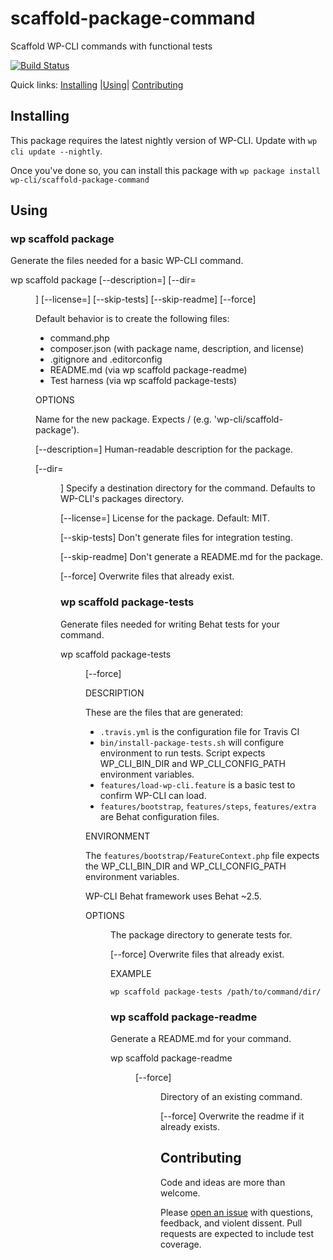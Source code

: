 scaffold-package-command
===============================

Scaffold WP-CLI commands with functional tests

[![Build Status](https://travis-ci.org/wp-cli/scaffold-package-command.svg?branch=master)](https://travis-ci.org/wp-cli/scaffold-package-command)

Quick links: [Installing](#installing) |[Using](#using)| [Contributing](#contributing)

## Installing

This package requires the latest nightly version of WP-CLI. Update with `wp cli update --nightly`.

Once you've done so, you can install this package with `wp package install wp-cli/scaffold-package-command`

## Using

### wp scaffold package

Generate the files needed for a basic WP-CLI command.

wp scaffold package <name> [--description=<description>] [--dir=<dir>]
  [--license=<license>] [--skip-tests] [--skip-readme] [--force]

  Default behavior is to create the following files:
  - command.php
  - composer.json (with package name, description, and license)
  - .gitignore and .editorconfig
  - README.md (via wp scaffold package-readme)
  - Test harness (via wp scaffold package-tests)

OPTIONS

  <name>
    Name for the new package. Expects <author>/<package> (e.g.
    'wp-cli/scaffold-package').

  [--description=<description>]
    Human-readable description for the package.

  [--dir=<dir>]
    Specify a destination directory for the command. Defaults to WP-CLI's
    packages
    directory.

  [--license=<license>]
    License for the package. Default: MIT.

  [--skip-tests]
    Don't generate files for integration testing.

  [--skip-readme]
    Don't generate a README.md for the package.

  [--force]
    Overwrite files that already exist.

### wp scaffold package-tests

Generate files needed for writing Behat tests for your command.

wp scaffold package-tests <dir> [--force]

DESCRIPTION

  These are the files that are generated:

  * `.travis.yml` is the configuration file for Travis CI
  * `bin/install-package-tests.sh` will configure environment to run tests. Script expects
  WP_CLI_BIN_DIR and WP_CLI_CONFIG_PATH environment variables.
  * `features/load-wp-cli.feature` is a basic test to confirm WP-CLI can load.
  * `features/bootstrap`, `features/steps`, `features/extra` are Behat configuration files.

ENVIRONMENT

  The `features/bootstrap/FeatureContext.php` file expects the WP_CLI_BIN_DIR and
  WP_CLI_CONFIG_PATH environment variables.

  WP-CLI Behat framework uses Behat ~2.5.

OPTIONS

  <dir>
    The package directory to generate tests for.

  [--force]
    Overwrite files that already exist.

EXAMPLE

    wp scaffold package-tests /path/to/command/dir/

### wp scaffold package-readme

Generate a README.md for your command.

wp scaffold package-readme <dir> [--force]

  <dir>
    Directory of an existing command.

  [--force]
    Overwrite the readme if it already exists.


## Contributing

Code and ideas are more than welcome.

Please [open an issue](https://github.com/wp-cli/scaffold-package-command/issues) with questions, feedback, and violent dissent. Pull requests are expected to include test coverage.
